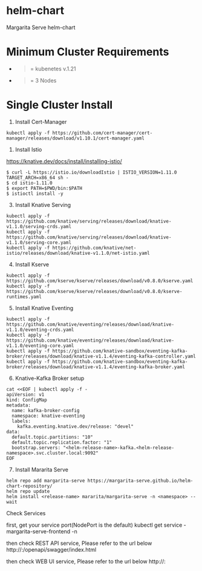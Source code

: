 # helm-chart

Margarita Serve helm-chart

# Minimum Cluster Requirements
- >= kubenetes v.1.21
- >= 3 Nodes
  
  
# Single Cluster Install

1. Install Cert-Manager
```
kubectl apply -f https://github.com/cert-manager/cert-manager/releases/download/v1.10.1/cert-manager.yaml
```

1. Install Istio

https://knative.dev/docs/install/installing-istio/

```
$ curl -L https://istio.io/downloadIstio | ISTIO_VERSION=1.11.0 TARGET_ARCH=x86_64 sh -
$ cd istio-1.11.0
$ export PATH=$PWD/bin:$PATH
$ istioctl install -y
```


3. Install Knative Serving
```
kubectl apply -f https://github.com/knative/serving/releases/download/knative-v1.1.0/serving-crds.yaml
kubectl apply -f https://github.com/knative/serving/releases/download/knative-v1.1.0/serving-core.yaml
kubectl apply -f https://github.com/knative/net-istio/releases/download/knative-v1.1.0/net-istio.yaml

```

4. Install Kserve
```
kubectl apply -f https://github.com/kserve/kserve/releases/download/v0.8.0/kserve.yaml
kubectl apply -f https://github.com/kserve/kserve/releases/download/v0.8.0/kserve-runtimes.yaml

```

5. Install Knative Eventing
```
kubectl apply -f https://github.com/knative/eventing/releases/download/knative-v1.1.0/eventing-crds.yaml
kubectl apply -f https://github.com/knative/eventing/releases/download/knative-v1.1.0/eventing-core.yaml
kubectl apply -f https://github.com/knative-sandbox/eventing-kafka-broker/releases/download/knative-v1.1.4/eventing-kafka-controller.yaml
kubectl apply -f https://github.com/knative-sandbox/eventing-kafka-broker/releases/download/knative-v1.1.4/eventing-kafka-broker.yaml
```

6. Knative-Kafka Broker setup
```
cat <<EOF | kubectl apply -f -
apiVersion: v1
kind: ConfigMap
metadata:
  name: kafka-broker-config
  namespace: knative-eventing
  labels:
    kafka.eventing.knative.dev/release: "devel"
data:
  default.topic.partitions: "10"
  default.topic.replication.factor: "1"
  bootstrap.servers: "<helm-release-name>-kafka.<helm-release-namespace>.svc.cluster.local:9092"
EOF
```

7. Install Mararita Serve
```
helm repo add margarita-serve https://margarita-serve.github.io/helm-chart-repository/
helm repo update
helm install <release-name> mararita/margarita-serve -n <namespace> --wait
```

Check Services 

first, get your service port(NodePort is the default)
kubectl get service <release-name>-margarita-serve-frontend -n <namespace> 

then check REST API service, Please refer to the url below
http://<your-cluster-ip>:<service-port>/openapi/swagger/index.html

then check WEB UI service, Please refer to the url below
http://<your-cluster-ip>:<service-port>